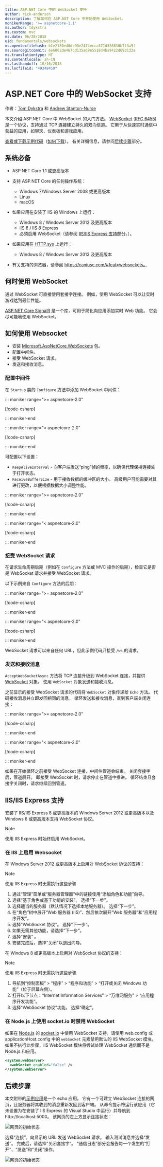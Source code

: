 ```yaml
---
title: ASP.NET Core 中的 WebSocket 支持
author: rick-anderson
description: 了解如何在 ASP.NET Core 中开始使用 WebSocket。
monikerRange: '>= aspnetcore-1.1'
ms.author: tdykstra
ms.custom: mvc
ms.date: 06/28/2018
uid: fundamentals/websockets
ms.openlocfilehash: b1e2180ed8dc93e2474ecca371d386830b7f3a9f
ms.sourcegitcommit: 6e6002de467cd135a69e5518d4ba9422d693132a
ms.translationtype: HT
ms.contentlocale: zh-CN
ms.lasthandoff: 10/16/2018
ms.locfileid: "49348450"
---
```

# <a name="websockets-support-in-aspnet-core"></a>ASP.NET Core 中的 WebSocket 支持

作者：[Tom Dykstra](https://github.com/tdykstra) 和 [Andrew Stanton-Nurse](https://github.com/anurse)

本文介绍 ASP.NET Core 中 WebSocket 的入门方法。 [WebSocket](https://wikipedia.org/wiki/WebSocket) ([RFC 6455](https://tools.ietf.org/html/rfc6455)) 是一个协议，支持通过 TCP 连接建立持久的双向信道。 它用于从快速实时通信中获益的应用，如聊天、仪表板和游戏应用。

[查看或下载示例代码](https://github.com/aspnet/Docs/tree/master/aspnetcore/fundamentals/websockets/samples)（[如何下载](xref:tutorials/index#how-to-download-a-sample)）。 有关详细信息，请参阅[后续步骤](#next-steps)部分。

## <a name="prerequisites"></a>系统必备

* ASP.NET Core 1.1 或更高版本
* 支持 ASP.NET Core 的任何操作系统：
  
  * Windows 7/Windows Server 2008 或更高版本
  * Linux
  * macOS
  
* 如果应用在安装了 IIS 的 Windows 上运行：

  * Windows 8 / Windows Server 2012 及更高版本
  * IIS 8 / IIS 8 Express
  * 必须启用 WebSocket（请参阅 [IIS/IIS Express 支持](#iisiis-express-support)部分。）。
  
* 如果应用在 [HTTP.sys](xref:fundamentals/servers/httpsys) 上运行：

  * Windows 8 / Windows Server 2012 及更高版本

* 有关支持的浏览器，请参阅 https://caniuse.com/#feat=websockets。

## <a name="when-to-use-websockets"></a>何时使用 WebSocket

通过 WebSocket 可直接使用套接字连接。 例如，使用 WebSocket 可以让实时游戏达到最佳性能。

[ASP.NET Core SignalR](xref:signalr/introduction) 是一个库，可用于简化向应用添加实时 Web 功能。 它会尽可能地使用 WebSocket。

## <a name="how-to-use-websockets"></a>如何使用 Websocket

* 安装 [Microsoft.AspNetCore.WebSockets](https://www.nuget.org/packages/Microsoft.AspNetCore.WebSockets/) 包。
* 配置中间件。
* 接受 WebSocket 请求。
* 发送和接收消息。

### <a name="configure-the-middleware"></a>配置中间件

在 `Startup` 类的 `Configure` 方法中添加 WebSocket 中间件：

::: moniker range=">= aspnetcore-2.0"

[!code-csharp[](websockets/samples/2.x/WebSocketsSample/Startup.cs?name=UseWebSockets)]

::: moniker-end

::: moniker range="< aspnetcore-2.0"

[!code-csharp[](websockets/samples/1.x/WebSocketsSample/Startup.cs?name=UseWebSockets)]

::: moniker-end

可配置以下设置：

* `KeepAliveInterval` - 向客户端发送“ping”帧的频率，以确保代理保持连接处于打开状态。
* `ReceiveBufferSize` - 用于接收数据的缓冲区的大小。 高级用户可能需要对其进行更改，以便根据数据大小调整性能。

::: moniker range=">= aspnetcore-2.0"

[!code-csharp[](websockets/samples/2.x/WebSocketsSample/Startup.cs?name=UseWebSocketsOptions)]

::: moniker-end

::: moniker range="< aspnetcore-2.0"

[!code-csharp[](websockets/samples/1.x/WebSocketsSample/Startup.cs?name=UseWebSocketsOptions)]

::: moniker-end

### <a name="accept-websocket-requests"></a>接受 WebSocket 请求

在请求生命周期后期（例如在 `Configure` 方法或 MVC 操作的后期），检查它是否是 WebSocket 请求并接受 WebSocket 请求。

以下示例来自 `Configure` 方法的后期：

::: moniker range=">= aspnetcore-2.0"

[!code-csharp[](websockets/samples/2.x/WebSocketsSample/Startup.cs?name=AcceptWebSocket&highlight=7)]

::: moniker-end

::: moniker range="< aspnetcore-2.0"

[!code-csharp[](websockets/samples/1.x/WebSocketsSample/Startup.cs?name=AcceptWebSocket&highlight=7)]

::: moniker-end

WebSocket 请求可以来自任何 URL，但此示例代码只接受 `/ws` 的请求。

### <a name="send-and-receive-messages"></a>发送和接收消息

`AcceptWebSocketAsync` 方法将 TCP 连接升级到 WebSocket 连接，并提供 [WebSocket](/dotnet/core/api/system.net.websockets.websocket) 对象。 使用 `WebSocket` 对象发送和接收消息。

之前显示的接受 WebSocket 请求的代码将 `WebSocket` 对象传递给 `Echo` 方法。 代码接收消息并立即发回相同的消息。 循环发送和接收消息，直到客户端关闭连接：

::: moniker range=">= aspnetcore-2.0"

[!code-csharp[](websockets/samples/2.x/WebSocketsSample/Startup.cs?name=Echo)]

::: moniker-end

::: moniker range="< aspnetcore-2.0"

[!code-csharp[](websockets/samples/1.x/WebSocketsSample/Startup.cs?name=Echo)]

::: moniker-end

如果在开始循环之前接受 WebSocket 连接，中间件管道会结束。 关闭套接字后，管道展开。 即接受 WebSocket 时，请求停止在管道中推进。 循环结束且套接字关闭时，请求继续回到管道。

## <a name="iisiis-express-support"></a>IIS/IIS Express 支持

安装了 IIS/IIS Express 8 或更高版本的 Windows Server 2012 或更高版本以及 Windows 8 或更高版本支持 WebSocket 协议。

> [!NOTE]
> 使用 IIS Express 时始终启用 WebSocket。

### <a name="enabling-websockets-on-iis"></a>在 IIS 上启用 Websocket

在 Windows Server 2012 或更高版本上启用对 WebSocket 协议的支持：

> [!NOTE]
> 使用 IIS Express 时无需执行这些步骤

1. 通过“管理”菜单或“服务器管理器”中的链接使用“添加角色和功能”向导。
1. 选择“基于角色或基于功能的安装”。 选择“下一步”。
1. 选择适当的服务器（默认情况下选择本地服务器）。 选择“下一步”。
1. 在“角色”树中展开“Web 服务器 (IIS)”、然后依次展开“Web 服务器”和“应用程序开发”。
1. 选择“WebSocket 协议”。 选择“下一步”。
1. 如果无需其他功能，请选择“下一步”。
1. 选择“安装” 。
1. 安装完成后，选择“关闭”以退出向导。

在 Windows 8 或更高版本上启用对 WebSocket 协议的支持：

> [!NOTE]
> 使用 IIS Express 时无需执行这些步骤

1. 导航到“控制面板” > “程序” > “程序和功能” > “打开或关闭 Windows 功能”（位于屏幕左侧）。
1. 打开以下节点：“Internet Information Services” > “万维网服务” > “应用程序开发功能”。
1. 选择“WebSocket 协议”功能。 选择“确定”。

### <a name="disable-websocket-when-using-socketio-on-nodejs"></a>在 Node.js 上使用 socket.io 时禁用 WebSocket

如果在 [Node.js](https://nodejs.org/) 的 [socket.io](https://socket.io/) 中使用 WebSocket 支持，请使用 web.config 或 applicationHost.config 中的 `webSocket` 元素禁用默认的 IIS WebSocket 模块。如果不执行此步骤，IIS WebSocket 模块将尝试处理 WebSocket 通信而不是 Node.js 和应用。

```xml
<system.webServer>
  <webSocket enabled="false" />
</system.webServer>
```

## <a name="next-steps"></a>后续步骤

本文附带的[示例应用](https://github.com/aspnet/Docs/tree/master/aspnetcore/fundamentals/websockets/samples)是一个 echo 应用。 它有一个可建立 WebSocket 连接的网页，且服务器将其收到的消息重新发回到客户端。 从命令提示符运行该应用（它未设置为在安装了 IIS Express 的 Visual Studio 中运行）并导航到 http://localhost:5000。 该网页的左上方显示连接状态：

![网页的初始状态](websockets/_static/start.png)

选择“连接”，向显示的 URL 发送 WebSocket 请求。 输入测试消息并选择“发送”。 完成后，请选择“关闭套接字”。 “通信日志”部分会报告每一个发生的“打开”、“发送”和“关闭”操作。

![网页的初始状态](websockets/_static/end.png)
